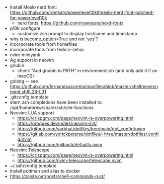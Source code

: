 - Install Meslo nerd font:
  https://github.com/romkatv/powerlevel10k#meslo-nerd-font-patched-for-powerlevel10k
  - nerd fonts: https://github.com/ryanoasis/nerd-fonts
- p10k configure
  - customize zsh prompt to display hostname and timestamp
- why is become_option=True and not 'yes'?
- incorporate tools from homefiles
- incorporate tools from fedora-setup
- nvim-miniyank
- Ag support in neovim
- gnubin
  - check "Add gnubin to PATH" in environment.sh (and only add it if on macOS)
- golang -- see https://github.com/fernandoacorreia/macfiles/blob/master/shell/environment.sh#L28-L31
- .gitconfig template
- stern zsh completions have been installed to: /opt/homebrew/share/zsh/site-functions
- Neovim: LUA support
  - https://crispgm.com/page/neovim-is-overpowering.html
  - https://oroques.dev/notes/neovim-init/
  - https://github.com/varbhat/dotfiles/tree/main/dot_config/nvim
  - https://gitlab.com/yorickpeterse/dotfiles/-/tree/master/dotfiles/.config/nvim
  - https://github.com/mjlbach/defaults.nvim
- Neovim: Telescope
  - https://crispgm.com/page/neovim-is-overpowering.html
  - https://github.com/nvim-telescope/telescope.nvim
- ~/.ssh/config template
- install podman and alias to docker
- https://zaiste.net/posts/shell-commands-rust/
